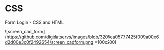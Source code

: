 # CSS
Form Login - CSS and HTML 

![screen_cad_form](https://github.com/digidatservs/images/blob/3205ea05777425f009a00e6d2d00e3c0f2492654/screen_cadform.png =100x200)

